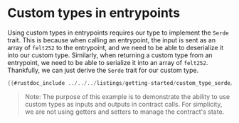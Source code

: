 # Custom types in entrypoints

Using custom types in entrypoints requires our type to implement the `Serde` trait. This is because when calling an entrypoint, the input is sent as an array of `felt252` to the entrypoint, and we need to be able to deserialize it into our custom type. Similarly, when returning a custom type from an entrypoint, we need to be able to serialize it into an array of `felt252`.
Thankfully, we can just derive the `Serde` trait for our custom type.

```rust
{{#rustdoc_include ../../../listings/getting-started/custom_type_serde/src/contract.cairo:contract}}
```

> Note: The purpose of this example is to demonstrate the ability to use custom types as inputs and outputs in contract calls. For simplicity, we are not using getters and setters to manage the contract's state.
